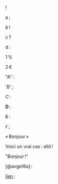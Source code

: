 !

a ;

b !

c ?

d :

1 %

2 €

"A" :

'B' ;

*C* :

**D** :

~~E~~ :

`F` ;

« Bonjour »

Voici un vrai cas : allô !

"Bonjour !"

[@avge16a] :

[lien](https://example.com) ;
